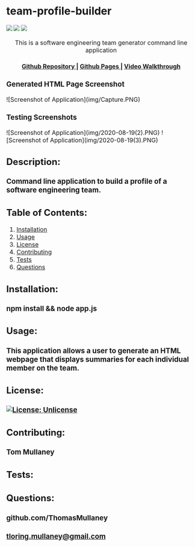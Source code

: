 # team-profile-builder

<div>
    <h4>
    </a>
    <a href="https://github.com/ThomasMullaney/team-profile-builder/stargazers"><img src="https://img.shields.io/github/stars/ThomasMullaney/team-profile-builder.svg?style=plasticr"/></a>
    <a href="https://github.com/ThomasMullaney/team-profile-builder/commits/master"><img src="https://img.shields.io/github/last-commit/ThomasMullaney/team-profile-builder.svg?style=plasticr"/></a>
        <a href="https://github.com/ThomasMullaney/team-profile-builder/commits/master"><img src="https://img.shields.io/github/commit-activity/y/ThomasMullaney/team-profile-builder.svg?style=plasticr"/></a>
    </h4>
</div>

<p align="center"><font size="3">
This is a software engineering team generator command line application</p>
<div align="center"><a name="menu"></a>
  <h4>
    <a href="https://github.com/ThomasMullaney/team-profile-builder">
      Github Repository
    </a>
<span> | </span>
<a href="https://thomasmullaney.github.io/team-profile-builder/.">
      Github Pages
    </a>
    <span> | </span>
<a href="https://thomasmullaney.github.io/team-profile-builder/.">
      Video Walkthrough
    </a>
  </h4>
</div>

<h3> Generated HTML Page Screenshot </h3>
![Screenshot of Application](img/Capture.PNG)

<h3> Testing Screenshots </h3>
![Screenshot of Application](img/2020-08-19(2).PNG)
![Screenshot of Application](img/2020-08-19(3).PNG)

## Description:
### Command line application to build a profile of a software engineering team.

## Table of Contents:
     
1. [Installation](#installation)
2. [Usage](#usage)
3. [License](#license)
4. [Contributing](#contributing)
5. [Tests](#tests)
6. [Questions](#questions) 

## Installation: 
### npm install && node app.js

## Usage:
### This application allows a user to generate an HTML webpage that displays summaries for each individual member on the team.

## License:
### [![License: Unlicense](https://img.shields.io/badge/license-Unlicense-blue.svg)](http://unlicense.org/)
    
## Contributing:
### Tom Mullaney

## Tests:
### 

    
## Questions:
### github.com/ThomasMullaney
### tloring.mullaney@gmail.com
    